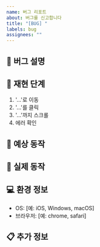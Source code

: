 ```yaml
---
name: 버그 리포트
about: 버그를 신고합니다
title: "[BUG] "
labels: bug
assignees: ""
---
```


## 🐛 버그 설명

<!-- 발생한 버그에 대해 명확하고 간결하게 설명해주세요 -->

## 🔄 재현 단계

<!-- 버그를 재현하기 위한 단계를 작성해주세요 -->

1. '...'로 이동
2. '...'를 클릭
3. '...'까지 스크롤
4. 에러 확인

## 🎯 예상 동작

<!-- 정상적으로 동작해야 하는 방식을 설명해주세요 -->

## 📸 실제 동작

<!-- 실제로 발생한 동작을 설명해주세요 -->

## 💻 환경 정보

- OS: [예: iOS, Windows, macOS]
- 브라우저: [예: chrome, safari]

## 📋 추가 정보

<!-- 이 버그와 관련된 추가적인 정보나 맥락을 제공해주세요 -->
